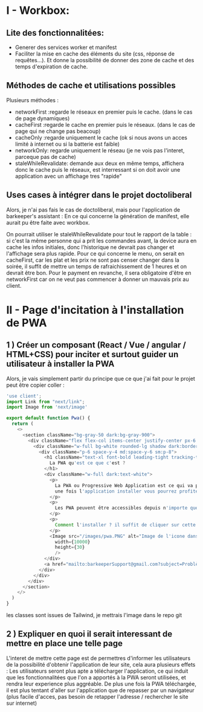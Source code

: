 # I - Workbox:

## Lite des fonctionnalitées:

- Generer des services worker et manifest
- Faciliter la mise en cache des éléments du site (css, réponse de requêtes...). Et donne la possibilité de donner des zone de cache et des temps d'expiration de cache.

## Méthodes de cache et utilisations possibles

Plusieurs méthodes : 
- networkFirst :regarde le réseaux en premier puis le cache. (dans le cas de page dynamiques)
- cacheFirst :regarde le cache en premier puis le réseaux. (dans le cas de page qui ne change pas beacoup)
- cacheOnly :regarde uniquement le cache (ok si nous avons un acces limité à internet ou si la batterie est faible)
- networkOnly: regarde uniquement le réseau (je ne vois pas l'interet, parceque pas de cache)
- staleWhileRevalidate: demande aux deux en même temps, affichera donc le cache puis le réseaux, est interressant si on doit avoir une application avec un affichage tres "rapide"

## Uses cases à intégrer dans le projet doctoliberal

Alors, je n'ai pas fais le cas de doctoliberal, mais pour l'application de barkeeper's assistant :
En ce qui concerne la génération de manifest, elle aurait pu être faite avec workbox.

On pourrait utiliser le staleWhileRevalidate pour tout le rapport de la table : si c'est la même personne qui a prit les commandes avant, la device aura en cache les infos initiales, donc l'historique ne devrait pas changer et l'affichage sera plus rapide.
Pour ce qui concerne le menu, on serait en cacheFirst, car les plat et les prix ne sont pas censer changer dans la soirée, il suffit de mettre un temps de rafraichissement de 1 heures et on devrait être bon.
Pour le payment en revanche, il sera obligatoire d'être en networkFirst car on ne veut pas commencer à donner un mauvais prix au client.

 
# II - Page d'incitation à l'installation de PWA
 
## 1 ) Créer un composant (React / Vue / angular / HTML+CSS) pour inciter et surtout guider un utilisateur à installer la PWA

Alors, je vais simplement partir du principe que ce que j'ai fait pour le projet peut être copier coller :

```TypeScript
'use client';
import Link from "next/link";
import Image from 'next/image'

export default function Pwa() {
  return (
    <>      
      <section className="bg-gray-50 dark:bg-gray-900">
        <div className="flex flex-col items-center justify-center px-6 py-8 mx-auto md:h-screen lg:py-0">
          <div className="w-full bg-white rounded-lg shadow dark:border md:mt-0 sm:max-w-md xl:p-0 dark:bg-gray-800 dark:border-gray-700">
            <div className="p-6 space-y-4 md:space-y-6 sm:p-8">
              <h1 className="text-xl font-bold leading-tight tracking-tight text-gray-900 md:text-2xl dark:text-white">
                La PWA qu'est ce que c'est ?
              </h1>
              <div className="w-full dark:text-white">   
                <p>
                  La PWA ou Progressive Web Application est ce qui va permettre d'installer votre application sur votre appareil pour pouvoir simplement avoir un raccourci sur votre bureau sur ordinateur, mais surtout pour avoir l'application sur vos mobiles et tablettes.
                  une fois l'application installer vous pourrez profiter de fonctionnalité que vous n'aviez pas sur le site : utilisation nfc, vibrations, notifications push etc ...
                </p>
                <p>
                  Les PWA peuvent être accessibles depuis n'importe quel navigateur de smartphone, que ce soit sur Android ou IOS.
                </p>
                <p>
                  Comment l'installer ? il suffit de cliquer sur cette icone dans la barre d'URL du site : 
                </p>
                <Image src="/images/pwa.PNG" alt="Image de l'icone dans la barre d'URL" 
                  width={10000}
                  height={30}
                  />
              </div>  
              <a href="mailto:barkeeperSupport@gmail.com?subject=Problème sur la page pwa&body=Veuillez expliquer le problème et fournir un scénario dans le corps du mail">Signaler un problème</a>                
            </div>
          </div>
        </div>
      </section>
    </>
  )
}
```
les classes sont issues de Tailwind, je mettrais l'image dans le repo git


## 2 ) Expliquer en quoi il serait interessant de mettre en place une telle page

L'interet de mettre cette page est de permettres d'informer les utilisateurs de la possibilité d'obtenir l'application de leur site, cela aura plusieurs effets : Les utilisateurs seront plus apte a télécharger l'application, ce qui induit que les fonctionnalitées que l'on a apportés à la PWA seront utilisées, et rendra leur experience plus aggréable. De plus une fois la PWA téléchargée, il est plus tentant d'aller sur l'application que de repasser par un navigateur (plus facile d'acces, pas besoin de retapper l'adresse / rechercher le site sur internet)

